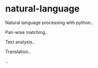 # natural-language

Natural language processing with python..

Pair-wise matching..

Text analysis..

Translation..

..
